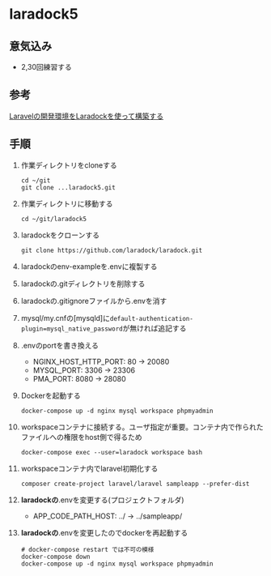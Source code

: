 # laradock5

## 意気込み
- 2,30回練習する

## 参考
[Laravelの開発環境をLaradockを使って構築する][link1]

## 手順
1. 作業ディレクトリをcloneする
    ```
    cd ~/git
    git clone ...laradock5.git
    ```

1. 作業ディレクトリに移動する
    ```
    cd ~/git/laradock5
    ```

1. laradockをクローンする
    ```
    git clone https://github.com/laradock/laradock.git
    ```

1. laradockのenv-exampleを.envに複製する

1. laradockの.gitディレクトリを削除する

1. laradockの.gitignoreファイルから.envを消す

1. mysql/my.cnfの[mysqld]に`default-authentication-plugin=mysql_native_password`が無ければ追記する

1. .envのportを書き換える
    - NGINX_HOST_HTTP_PORT: 80 -> 20080
    - MYSQL_PORT: 3306 -> 23306
    - PMA_PORT: 8080 -> 28080

1. Dockerを起動する
    ```
    docker-compose up -d nginx mysql workspace phpmyadmin
    ```

1. workspaceコンテナに接続する。ユーザ指定が重要。コンテナ内で作られたファイルへの権限をhost側で得るため
    ```
    docker-compose exec --user=laradock workspace bash
    ```

1. workspaceコンテナ内でlaravel初期化する
    ```
    composer create-project laravel/laravel sampleapp --prefer-dist
    ```

1. **laradockの**.envを変更する(プロジェクトフォルダ)
    - APP_CODE_PATH_HOST: ../ -> ../sampleapp/

1. **laradockの**.envを変更したのでdockerを再起動する
    ```
    # docker-compose restart では不可の模様
    docker-compose down
    docker-compose up -d nginx mysql workspace phpmyadmin
    ```


[link1]:https://qiita.com/ucan-lab/items/90f74ce801618830e4fc
